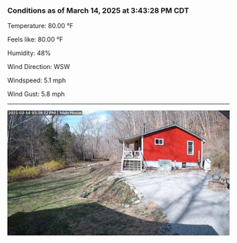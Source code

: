 ### Conditions as of March 14, 2025 at 3:43:28 PM CDT 

Temperature: 80.00 &deg;F

Feels like: 80.00 &deg;F

Humidity: 48%

Wind Direction: WSW

Windspeed: 5.1 mph

Wind Gust: 5.8 mph

---

<img src="./images/latest.jpeg"/>

